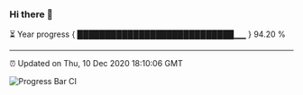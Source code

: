 ### Hi there 👋

⏳ Year progress { ████████████████████████████▁▁ } 94.20 %

---

⏰ Updated on Thu, 10 Dec 2020 18:10:06 GMT

![Progress Bar CI](https://github.com/liununu/liununu/workflows/Progress%20Bar%20CI/badge.svg)
